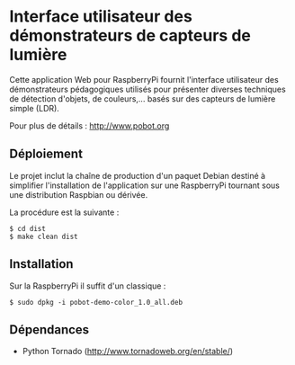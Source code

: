 Interface utilisateur des démonstrateurs de capteurs de lumière
===============================================================

Cette application Web pour RaspberryPi fournit l'interface utilisateur des 
démonstrateurs pédagogiques utilisés pour présenter diverses
techniques de détection d'objets, de couleurs,... basés sur
des capteurs de lumière simple (LDR).

Pour plus de détails : <http://www.pobot.org>

Déploiement
-----------

Le projet inclut la chaîne de production d'un paquet Debian 
destiné à simplifier l'installation de l'application sur
une RaspberryPi tournant sous une distribution Raspbian ou 
dérivée.

La procédure est la suivante :

	$ cd dist
	$ make clean dist
	
Installation
------------

Sur la RaspberryPi il suffit d'un classique :

	$ sudo dpkg -i pobot-demo-color_1.0_all.deb
	
Dépendances
-----------
	
* Python Tornado (<http://www.tornadoweb.org/en/stable/>)
